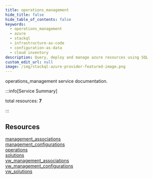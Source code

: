 ```yaml
---
title: operations_management
hide_title: false
hide_table_of_contents: false
keywords:
  - operations_management
  - azure
  - stackql
  - infrastructure-as-code
  - configuration-as-data
  - cloud inventory
description: Query, deploy and manage azure resources using SQL
custom_edit_url: null
image: /img/stackql-azure-provider-featured-image.png
---
```


operations_management service documentation.

:::info[Service Summary]

total resources: __7__  

:::

## Resources
<div class="row">
<div class="providerDocColumn">
<a href="/services/operations_management/management_associations/">management_associations</a><br />
<a href="/services/operations_management/management_configurations/">management_configurations</a><br />
<a href="/services/operations_management/operations/">operations</a><br />
<a href="/services/operations_management/solutions/">solutions</a>
</div>
<div class="providerDocColumn">
<a href="/services/operations_management/vw_management_associations/">vw_management_associations</a><br />
<a href="/services/operations_management/vw_management_configurations/">vw_management_configurations</a><br />
<a href="/services/operations_management/vw_solutions/">vw_solutions</a>
</div>
</div>